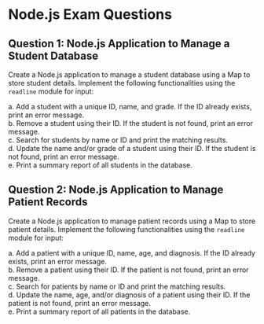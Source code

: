 # Node.js Exam Questions

## Question 1: Node.js Application to Manage a Student Database

Create a Node.js application to manage a student database using a Map to store student details. Implement the following functionalities using the `readline` module for input:

a. Add a student with a unique ID, name, and grade. If the ID already exists, print an error message.  
b. Remove a student using their ID. If the student is not found, print an error message.  
c. Search for students by name or ID and print the matching results.  
d. Update the name and/or grade of a student using their ID. If the student is not found, print an error message.  
e. Print a summary report of all students in the database.  

## Question 2: Node.js Application to Manage Patient Records

Create a Node.js application to manage patient records using a Map to store patient details. Implement the following functionalities using the `readline` module for input:

a. Add a patient with a unique ID, name, age, and diagnosis. If the ID already exists, print an error message.  
b. Remove a patient using their ID. If the patient is not found, print an error message.  
c. Search for patients by name or ID and print the matching results.  
d. Update the name, age, and/or diagnosis of a patient using their ID. If the patient is not found, print an error message.  
e. Print a summary report of all patients in the database.
